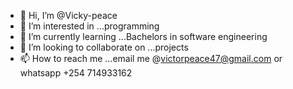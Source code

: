 - 👋 Hi, I’m @Vicky-peace
- 👀 I’m interested in ...programming
- 🌱 I’m currently learning ...Bachelors in software engineering
- 💞️ I’m looking to collaborate on ...projects
- 📫 How to reach me ...email me @victorpeace47@gmail.com or whatsapp +254 714933162

<!---
Vicky-peace/Vicky-peace is a ✨ special ✨ repository because its `README.md` (this file) appears on your GitHub profile.
You can click the Preview link to take a look at your changes.
--->
